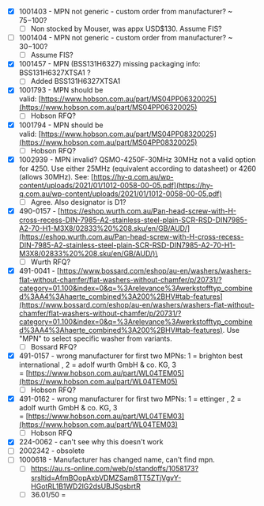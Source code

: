 - [x] 1001403 - MPN not generic - custom order from manufacturer? ~ $75-$100?
	- [ ] Non stocked by Mouser, was appx USD$130. Assume FIS?
- [ ] 1001404 - MPN not generic - custom order from manufacturer? ~ $30-$100?
	- [ ] Assume FIS?
- [x] 1001457 - MPN (BSS131H6327) missing packaging info: BSS131H6327XTSA1 ?
	- [ ] Added BSS131H6327XTSA1
- [x] 1001793 - MPN should be valid: [https://www.hobson.com.au/part/MS04PP06320025](https://www.hobson.com.au/part/MS04PP06320025)  
	- [ ] Hobson RFQ?
- [x] 1001794 - MPN should be valid: [https://www.hobson.com.au/part/MS04PP08320025](https://www.hobson.com.au/part/MS04PP08320025)
	- [ ] Hobson RFQ?
- [x] 1002939 - MPN invalid? QSMO-4250F-30MHz 30MHz not a valid option for 4250. Use either 25MHz (equivalent according to datasheet) or 4260 (allows 30MHz). See: [https://hy-q.com.au/wp-content/uploads/2021/01/1012-0058-00-05.pdf](https://hy-q.com.au/wp-content/uploads/2021/01/1012-0058-00-05.pdf)
	- [ ] Agree. Also designator is D1?
- [x] 490-0157 - [https://eshop.wurth.com.au/Pan-head-screw-with-H-cross-recess-DIN-7985-A2-stainless-steel-plain-SCR-RSD-DIN7985-A2-70-H1-M3X8/02833%20%208.sku/en/GB/AUD/](https://eshop.wurth.com.au/Pan-head-screw-with-H-cross-recess-DIN-7985-A2-stainless-steel-plain-SCR-RSD-DIN7985-A2-70-H1-M3X8/02833%20%208.sku/en/GB/AUD/)\
	- [ ] Wurth RFQ?
- [x] 491-0041 - [https://www.bossard.com/eshop/au-en/washers/washers-flat-without-chamfer/flat-washers-without-chamfer/p/20731/?category=01.100&index=0&q=%3Arelevance%3Awerkstofftyp_combined%3AA4%3Ahaerte_combined%3A200%2BHV#tab-features](https://www.bossard.com/eshop/au-en/washers/washers-flat-without-chamfer/flat-washers-without-chamfer/p/20731/?category=01.100&index=0&q=%3Arelevance%3Awerkstofftyp_combined%3AA4%3Ahaerte_combined%3A200%2BHV#tab-features). Use "MPN" to select specific washer from variants.
	- [ ] Bossard RFQ?
- [x] 491-0157 - wrong manufacturer for first two MPNs: 1 = brighton best international , 2 = adolf wurth GmbH & co. KG, 3 = [https://www.hobson.com.au/part/WL04TEM05](https://www.hobson.com.au/part/WL04TEM05)
	- [ ] Hobson RFQ?
- [x] 491-0162 - wrong manufacturer for first two MPNs: 1 = ettinger , 2 = adolf wurth GmbH & co. KG, 3 = [https://www.hobson.com.au/part/WL04TEM03](https://www.hobson.com.au/part/WL04TEM03)
	- [ ] Hobson RFQ
- [x] 224-0062 - can't see why this doesn't work
- [ ] 2002342 - obsolete
- [ ] 1000618 - Manufacturer has changed name, can't find mpn.
	- [ ] https://au.rs-online.com/web/p/standoffs/1058173?srsltid=AfmBOopAxbVDMZSam8TT5ZTjVgvY-HGotRL1B1WD2lG2dsUBJSgsbrtR
	- [ ] 36.01/50 = 